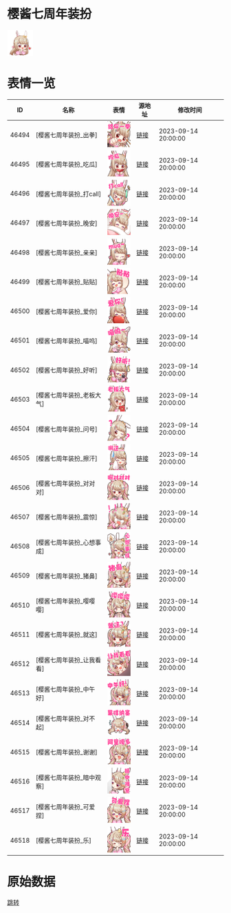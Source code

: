 # 樱酱七周年装扮

<img src="./cover.png" height="60" alt="cover" />

# 表情一览

|ID|名称|表情|源地址|修改时间|
|----|----|----|----|----|
|46494|[樱酱七周年装扮_出拳]|<img src="./pic/046494_%5B樱酱七周年装扮_出拳%5D.png" height="60" alt="出拳"/>|[链接](https://i0.hdslb.com/bfs/garb/562dffc0bca2b6cc29a30a4d881a14e1248421a6.png)|2023-09-14 20:00:00|
|46495|[樱酱七周年装扮_吃瓜]|<img src="./pic/046495_%5B樱酱七周年装扮_吃瓜%5D.png" height="60" alt="吃瓜"/>|[链接](https://i0.hdslb.com/bfs/garb/f25e19ef8b153f97f38b6cdd5de0973ffabf980d.png)|2023-09-14 20:00:00|
|46496|[樱酱七周年装扮_打call]|<img src="./pic/046496_%5B樱酱七周年装扮_打call%5D.png" height="60" alt="打call"/>|[链接](https://i0.hdslb.com/bfs/garb/b5dacb45621434ac9d75bb58a0e3134f9a0a7d95.png)|2023-09-14 20:00:00|
|46497|[樱酱七周年装扮_晚安]|<img src="./pic/046497_%5B樱酱七周年装扮_晚安%5D.png" height="60" alt="晚安"/>|[链接](https://i0.hdslb.com/bfs/garb/59bd44eb433989b9f2d4ef86388b4cf75d905beb.png)|2023-09-14 20:00:00|
|46498|[樱酱七周年装扮_亲亲]|<img src="./pic/046498_%5B樱酱七周年装扮_亲亲%5D.png" height="60" alt="亲亲"/>|[链接](https://i0.hdslb.com/bfs/garb/aa4c37edd71d1efb43f4f83c223ab6f90e1e10e1.png)|2023-09-14 20:00:00|
|46499|[樱酱七周年装扮_贴贴]|<img src="./pic/046499_%5B樱酱七周年装扮_贴贴%5D.png" height="60" alt="贴贴"/>|[链接](https://i0.hdslb.com/bfs/garb/dff5f59e2a07dbed27c5c6daff4e8f6039ca9bda.png)|2023-09-14 20:00:00|
|46500|[樱酱七周年装扮_爱你]|<img src="./pic/046500_%5B樱酱七周年装扮_爱你%5D.png" height="60" alt="爱你"/>|[链接](https://i0.hdslb.com/bfs/garb/fde772e8ebc779a2b315773f5ecbf41852545d38.png)|2023-09-14 20:00:00|
|46501|[樱酱七周年装扮_喵呜]|<img src="./pic/046501_%5B樱酱七周年装扮_喵呜%5D.png" height="60" alt="喵呜"/>|[链接](https://i0.hdslb.com/bfs/garb/633d9d3445b2c2fd02a7dd00af904ffa885d57fe.png)|2023-09-14 20:00:00|
|46502|[樱酱七周年装扮_好听]|<img src="./pic/046502_%5B樱酱七周年装扮_好听%5D.png" height="60" alt="好听"/>|[链接](https://i0.hdslb.com/bfs/garb/e1063d943462e08167fd2a9e870ef753c6c528a7.png)|2023-09-14 20:00:00|
|46503|[樱酱七周年装扮_老板大气]|<img src="./pic/046503_%5B樱酱七周年装扮_老板大气%5D.png" height="60" alt="老板大气"/>|[链接](https://i0.hdslb.com/bfs/garb/77482e5a6773d8c14aba84295eac83461de1d9d9.png)|2023-09-14 20:00:00|
|46504|[樱酱七周年装扮_问号]|<img src="./pic/046504_%5B樱酱七周年装扮_问号%5D.png" height="60" alt="问号"/>|[链接](https://i0.hdslb.com/bfs/garb/6de4199bd57a03e4b92f1df909deef3d9a04d1a0.png)|2023-09-14 20:00:00|
|46505|[樱酱七周年装扮_擦汗]|<img src="./pic/046505_%5B樱酱七周年装扮_擦汗%5D.png" height="60" alt="擦汗"/>|[链接](https://i0.hdslb.com/bfs/garb/646e10a92b838301ed83710da0f4225c35249afe.png)|2023-09-14 20:00:00|
|46506|[樱酱七周年装扮_对对对]|<img src="./pic/046506_%5B樱酱七周年装扮_对对对%5D.png" height="60" alt="对对对"/>|[链接](https://i0.hdslb.com/bfs/garb/8003ad4bdb9e05124e57172bac142c3370d9efb5.png)|2023-09-14 20:00:00|
|46507|[樱酱七周年装扮_震惊]|<img src="./pic/046507_%5B樱酱七周年装扮_震惊%5D.png" height="60" alt="震惊"/>|[链接](https://i0.hdslb.com/bfs/garb/23258968cd1052c087ce6f4a842864d74cb73e33.png)|2023-09-14 20:00:00|
|46508|[樱酱七周年装扮_心想事成]|<img src="./pic/046508_%5B樱酱七周年装扮_心想事成%5D.png" height="60" alt="心想事成"/>|[链接](https://i0.hdslb.com/bfs/garb/b96e7e665749187825e140da7b7586b1bce92061.png)|2023-09-14 20:00:00|
|46509|[樱酱七周年装扮_猪鼻]|<img src="./pic/046509_%5B樱酱七周年装扮_猪鼻%5D.png" height="60" alt="猪鼻"/>|[链接](https://i0.hdslb.com/bfs/garb/8db3c48fb32a0b9733c7e526cf58f0f3d56941c1.png)|2023-09-14 20:00:00|
|46510|[樱酱七周年装扮_嘤嘤嘤]|<img src="./pic/046510_%5B樱酱七周年装扮_嘤嘤嘤%5D.png" height="60" alt="嘤嘤嘤"/>|[链接](https://i0.hdslb.com/bfs/garb/f4009dec81fde584bdd46e23a9da6edd68fbf70f.png)|2023-09-14 20:00:00|
|46511|[樱酱七周年装扮_就这]|<img src="./pic/046511_%5B樱酱七周年装扮_就这%5D.png" height="60" alt="就这"/>|[链接](https://i0.hdslb.com/bfs/garb/38cd9d0657125c31d95ed1d6a62c7845d0f9cd6b.png)|2023-09-14 20:00:00|
|46512|[樱酱七周年装扮_让我看看]|<img src="./pic/046512_%5B樱酱七周年装扮_让我看看%5D.png" height="60" alt="让我看看"/>|[链接](https://i0.hdslb.com/bfs/garb/633bda5fb38866d2eee943752fe5d128d387d3c0.png)|2023-09-14 20:00:00|
|46513|[樱酱七周年装扮_中午好]|<img src="./pic/046513_%5B樱酱七周年装扮_中午好%5D.png" height="60" alt="中午好"/>|[链接](https://i0.hdslb.com/bfs/garb/09e2fd3301f3de8201c65d1cab205f3e769167e6.png)|2023-09-14 20:00:00|
|46514|[樱酱七周年装扮_对不起]|<img src="./pic/046514_%5B樱酱七周年装扮_对不起%5D.png" height="60" alt="对不起"/>|[链接](https://i0.hdslb.com/bfs/garb/5524ad3df2231fc9be22f910d3ebf4f0d3b66067.png)|2023-09-14 20:00:00|
|46515|[樱酱七周年装扮_谢谢]|<img src="./pic/046515_%5B樱酱七周年装扮_谢谢%5D.png" height="60" alt="谢谢"/>|[链接](https://i0.hdslb.com/bfs/garb/081239e636f307d84474a7ff70a8ed43b78ad217.png)|2023-09-14 20:00:00|
|46516|[樱酱七周年装扮_暗中观察]|<img src="./pic/046516_%5B樱酱七周年装扮_暗中观察%5D.png" height="60" alt="暗中观察"/>|[链接](https://i0.hdslb.com/bfs/garb/347be944846694ec49cdfc51ea0fdc3bb854e457.png)|2023-09-14 20:00:00|
|46517|[樱酱七周年装扮_可爱捏]|<img src="./pic/046517_%5B樱酱七周年装扮_可爱捏%5D.png" height="60" alt="可爱捏"/>|[链接](https://i0.hdslb.com/bfs/garb/e7feced741d0a77ba5a571d8304ae47c0ee696e7.png)|2023-09-14 20:00:00|
|46518|[樱酱七周年装扮_乐]|<img src="./pic/046518_%5B樱酱七周年装扮_乐%5D.png" height="60" alt="乐"/>|[链接](https://i0.hdslb.com/bfs/garb/39a58a030359de5d17bdd9d1d9b6139c2b896e9d.png)|2023-09-14 20:00:00|

# 原始数据

[跳转](./raw.json)

